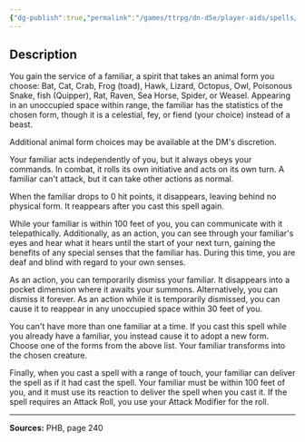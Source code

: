 ```yaml
---
{"dg-publish":true,"permalink":"/games/ttrpg/dn-d5e/player-aids/spells/level-1/find-familiar/","tags":["TTRPG/DND/5e","verbal","somatic","material","ritual","Spell"],"noteIcon":""}
---
```



## Description
You gain the service of a familiar, a spirit that takes an animal form you choose: Bat, Cat, Crab, Frog (toad), Hawk, Lizard, Octopus, Owl, Poisonous Snake, fish (Quipper), Rat, Raven, Sea Horse, Spider, or Weasel.
Appearing in an unoccupied space within range, the familiar has the statistics of the chosen form, though it is a celestial, fey, or fiend (your choice) instead of a beast.

Additional animal form choices may be available at the DM's discretion.

Your familiar acts independently of you, but it always obeys your commands.
In combat, it rolls its own initiative and acts on its own turn.
A familiar can't attack, but it can take other actions as normal.

When the familiar drops to 0 hit points, it disappears, leaving behind no physical form.
It reappears after you cast this spell again.

While your familiar is within 100 feet of you, you can communicate with it telepathically.
Additionally, as an action, you can see through your familiar's eyes and hear what it hears until the start of your next turn, gaining the benefits of any special senses that the familiar has.
During this time, you are deaf and blind with regard to your own senses.

As an action, you can temporarily dismiss your familiar.
It disappears into a pocket dimension where it awaits your summons.
Alternatively, you can dismiss it forever.
As an action while it is temporarily dismissed, you can cause it to reappear in any unoccupied space within 30 feet of you.

You can't have more than one familiar at a time.
If you cast this spell while you already have a familiar, you instead cause it to adopt a new form.
Choose one of the forms from the above list.
Your familiar transforms into the chosen creature.

Finally, when you cast a spell with a range of touch, your familiar can deliver the spell as if it had cast the spell.
Your familiar must be within 100 feet of you, and it must use its reaction to deliver the spell when you cast it.
If the spell requires an Attack Roll, you use your Attack Modifier for the roll.

---

**Sources:** PHB, page 240
